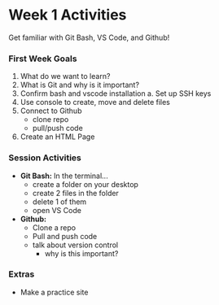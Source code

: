 # Week 1 Activities

Get familiar with Git Bash, VS Code, and Github!

### First Week Goals

1. What do we want to learn?
2. What is Git and why is it important?
3. Confirm bash and vscode installation
    a. Set up SSH keys 
4. Use console to create, move and delete files
5. Connect to Github
    - clone repo
    - pull/push code
6. Create an HTML Page

### Session Activities

* **Git Bash:** In the terminal...
    - create a folder on your desktop
    - create 2 files in the folder
    - delete 1 of them
    - open VS Code 
* **Github:** 
    - Clone a repo
    - Pull and push code
    - talk about version control 
        - why is this important?

### Extras
- Make a practice site